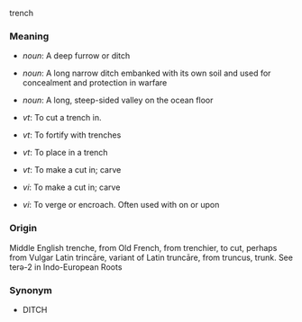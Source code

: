 trench
### Meaning
+ _noun_: A deep furrow or ditch
+ _noun_: A long narrow ditch embanked with its own soil and used for concealment and protection in warfare
+ _noun_: A long, steep-sided valley on the ocean floor

+ _vt_: To cut a trench in.
+ _vt_: To fortify with trenches
+ _vt_: To place in a trench
+ _vt_: To make a cut in; carve
+ _vi_: To make a cut in; carve
+ _vi_: To verge or encroach. Often used with on or upon

### Origin

Middle English trenche, from Old French, from trenchier, to cut, perhaps from Vulgar Latin trincāre, variant of Latin truncāre, from truncus, trunk. See terə-2 in Indo-European Roots

### Synonym

+ DITCH


